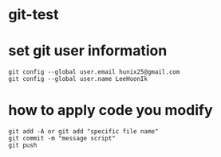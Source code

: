 git-test
========

# set git user information
	git config --global user.email hunix25@gmail.com
	git config --global user.name LeeHoonIk


# how to apply code you modify
	git add -A or git add "specific file name"
	git commit -m "message script"
	git push


